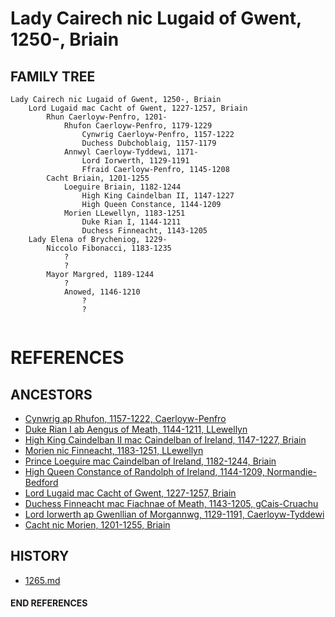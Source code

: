 # Lady Cairech nic Lugaid of Gwent, 1250-, Briain

## FAMILY TREE 
```
Lady Cairech nic Lugaid of Gwent, 1250-, Briain
	Lord Lugaid mac Cacht of Gwent, 1227-1257, Briain
        Rhun Caerloyw-Penfro, 1201-
            Rhufon Caerloyw-Penfro, 1179-1229
                Cynwrig Caerloyw-Penfro, 1157-1222			
                Duchess Dubchoblaig, 1157-1179
            Annwyl Caerloyw-Tyddewi, 1171-
                Lord Iorwerth, 1129-1191
                Ffraid Caerloyw-Penfro, 1145-1208
        Cacht Briain, 1201-1255
            Loeguire Briain, 1182-1244
                High King Caindelban II, 1147-1227
                High Queen Constance, 1144-1209
            Morien LLewellyn, 1183-1251
                Duke Rian I, 1144-1211
                Duchess Finneacht, 1143-1205
    Lady Elena of Brycheniog, 1229-
    	Niccolo Fibonacci, 1183-1235
    		?
    		?
    	Mayor Margred, 1189-1244
    		?
    		Anowed, 1146-1210
    			?
    			?
    	
```


# REFERENCES

## ANCESTORS
* [Cynwrig ap Rhufon, 1157-1222, Caerloyw-Penfro](cynwrig_ap_rhufon_1157.md)
* [Duke Rian I ab Aengus of Meath, 1144-1211, LLewellyn](rian_i_ab_aengus_1144.md)
* [High King Caindelban II mac Caindelban of Ireland, 1147-1227, Briain](caindelban_ii_mac_caindelban_1147.md)
* [Morien nic Finneacht, 1183-1251, LLewellyn](morien_nic_finneacht_1183.md)
* [Prince Loeguire mac Caindelban of Ireland, 1182-1244, Briain](loeguire_mac_caindelban_1182.md)
* [High Queen Constance of Randolph of Ireland, 1144-1209, Normandie-Bedford](constance_randolph_1144.md)
* [Lord Lugaid mac Cacht of Gwent, 1227-1257, Briain](lugaid_mac_cacht_1227.md)
* [Duchess Finneacht mac Fiachnae of Meath, 1143-1205, gCais-Cruachu](finneacht_mac_fiachnae_1143.md)
* [Lord Iorwerth ap Gwenllian of Morgannwg, 1129-1191, Caerloyw-Tyddewi](iorwerth_ap_gwenllian_1129.md)
* [Cacht nic Morien, 1201-1255, Briain](cacht_nic_morien_1201.md)

## HISTORY
* [1265.md](../h/1265.md)
#### END REFERENCES